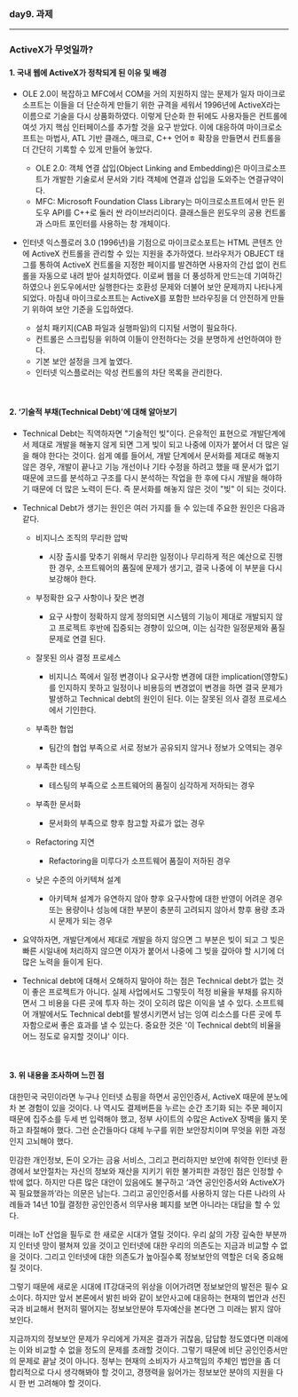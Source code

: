 ### day9. 과제
---
### ActiveX가 무엇일까?
#### 1. 국내 웹에 ActiveX가 정착되게 된 이유 및 배경
- OLE 2.0이 복잡하고 MFC에서 COM을 거의 지원하지 않는 문제가 일자 마이크로소프트는 이들을 더 단순하게 만들기 위한 규격을 세워서 1996년에 ActiveX라는 이름으로 기술을 다시 상품화하였다. 이렇게 단순화 한 뒤에도 사용자들은 컨트롤에 여섯 가지 핵심 인터페이스를 추가할 것을 요구 받았다. 이에 대응하여 마이크로소프트는 마법사, ATL 기반 클래스, 매크로, C++ 언어ㅎ 확장을 만들면서 컨트롤을 더 간단히 기록할 수 있게 만들어 놓았다.
    - OLE 2.0: 객체 연결 삽입(Object Linking and Embedding)은 마이크로소프트가 개발한 기술로서 문서와 기타 객체에 연결과 삽입을 도와주는 연결규약이다.
    - MFC: Microsoft Foundation Class Library는 마이크로소프트에서 만든 윈도우 API를 C++로 둘러 싼 라이브러리이다. 클래스들은 윈도우의 공용 컨트롤과 스마트 포인터를 사용하는 창 개체이다.

- 인터넷 익스플로러 3.0 (1996년)을 기점으로 마이크로소포트는 HTML 콘텐츠 안에 ActiveX 컨트롤을 관리할 수 있는 지원을 추가하였다. 브라우저가 OBJECT 태그를 통하여 ActiveX 컨트롤을 지정한 페이지를 발견하면 사용자의 간섭 없이 컨트롤을 자동으로 내려 받아 설치하였다. 이로써 웹을 더 풍성하게 만드는데 기여하긴 하였으나 윈도우에서만 실행한다는 호환성 문제와 더불어 보안 문제까지 나타나게 되었다. 마침내 마이크로소프트는 ActiveX를 포함한 브라우징을 더 안전하게 만들기 위하여 보안 기준을 도입하였다.

    - 설치 패키지(CAB 파일과 실행파일)의 디지털 서명이 필요하다.
    - 컨트롤은 스크립팅을 위하여 이들이 안전하다는 것을 분명하게 선언하여야 한다.
    - 기본 보안 설정을 크게 높였다.
    - 인터넷 익스플로러는 악성 컨트롤의 차단 목록을 관리한다.

<br>

#### 2. ‘기술적 부채(Technical Debt)’에 대해 알아보기

- Technical Debt는 직역하자면 "기술적인 빚"이다. 은유적인 표현으로 개발단계에서 제대로 개발을 해놓지 않게 되면 그게 빚이 되고 나중에 이자가 붙어서 더 많은 일을 해야 한다는 것이다.
쉽게 예를 들어서, 개발 단계에서 문서화를 제대로 해놓지 않은 경우, 개발이 끝나고 기능 개선이나 기타 수정을 하려고 했을 때 문서가 없기 때문에 코드를 분석하고 구조를 다시 분석하는 작업을 한 후에 다시 개발을 해야하기 때문에 더 많은 노력이 든다. 즉 문서화를 해놓지 않은 것이 "빚" 이 되는 것이다.

- Technical Debt가 생기는 원인은 여러 가지를 들 수 있는데 주요한 원인은 다음과 같다.

    - 비지니스 조직의 무리한 압박
        - 시장 출시를 맞추기 위해서 무리한 일정이나 무리하게 적은 예산으로 진행한 경우, 소프트웨어의 품질에 문제가 생기고, 결국 나중에 이 부분을 다시 보강해야 한다.
        
    - 부정확한 요구 사항이나 잦은 변경
        - 요구 사항이 정확하지 않게 정의되면 시스템의 기능이 제대로 개발되지 않고 프로젝트 후반에 집중되는 경향이 있으며, 이는 심각한 일정문제와 품질문제로 연결 된다.
        
    - 잘못된 의사 결정 프로세스
        - 비지니스 쪽에서 일정 변경이나 요구사항 변경에 대한 implication(영향도)를 인지하지 못하고 일정이나 비용등의 변경없이 변경을 하면 결국 문제가 발생하고 Technical debt의 원인이 된다. 이는 잘못된 의사 결정 프로세스에서 기인한다.
        
    - 부족한 협업
        - 팀간의 협업 부족으로 서로 정보가 공유되지 않거나 정보가 오역되는 경우
        
    - 부족한 테스팅
        - 테스팅의 부족으로 소프트웨어의 품질이 심각하게 저하되는 경우
        
    - 부족한 문서화
        - 문서화의 부족으로 향후 참고할 자료가 없는 경우
        
    - Refactoring 지연
        - Refactoring을 미루다가 소프트웨어 품질이 저하된 경우
        
    - 낮은 수준의 아키텍쳐 설계
        - 아키텍쳐 설계가 유연하지 않아 향후 요구사항에 대한 반영이 어려운 경우 또는 용량이나 성능에 대한 부분이 충분히 고려되지 않아서 향후 용량 초과시 문제가 되는 경우

- 요약하자면, 개발단계에서 제대로 개발을 하지 않으면 그 부분은 빚이 되고 그 빚은 빠른 시일내에 처리하지 않으면 이자가 붙어서 나중에 그 빚을 갚아야 할 시기에 더 많은 노력을 들이게 된다.

- Technical debt에 대해서 오해하지 말아야 하는 점은 Technical debt가 없는 것이 좋은 프로젝트가 아니다. 실제 사업에서도 그렇듯이 적정 비율을 부채를 유지하면서 그 비용을 다른 곳에 투자 하는 것이 오히려 많은 이익을 낼 수 있다.
소프트웨어 개발에서도 Technical debt를 발생시키면서 남는 잉여 리소스를 다른 곳에 투자함으로써 좋은 효과를 낼 수 있는다. 중요한 것은 '이 Technical debt의 비율을 어느 정도로 유지할 것이냐' 이다.

<br>

#### 3. 위 내용을 조사하며 느낀 점
대한민국 국민이라면 누구나 인터넷 쇼핑을 하면서 공인인증서, ActiveX 때문에 분노에 차 본 경험이 있을 것이다. 나 역시도 결제버튼을 누르는 순간 초기화 되는 주문 페이지 때문에 집주소를 두세 번 입력해야 했고, 정부 사이트의 수많은 ActiveX 장벽을 뚫지 못하고 좌절해야 했다. 그런 순간들마다 대체 누구를 위한 보안장치이며 무엇을 위한 과정인지 고뇌해야 했다.

민감한 개인정보, 돈이 오가는 금융 서비스, 그리고 편리하지만 보안에 취약한 인터넷 환경에서 보안절차는 자신의 정보와 재산을 지키기 위한 불가피한 과정인 점은 인정할 수 밖에 없다. 하지만 다른 많은 대안이 있음에도 불구하고 ‘과연 공인인증서와 ActiveX가 꼭 필요했을까’라는 의문은 남는다. 그리고 공인인증서를 사용하지 않는 다른 나라의 사례들과 14년 10월 결정한 공인인증서 의무사용 폐지를 보면 아니라는 대답을 할 수 있다.

미래는 IoT 산업을 필두로 한 새로운 시대가 열릴 것이다. 우리 삶의 가장 깊숙한 부분까지 인터넷 망이 펼쳐져 있을 것이고 인터넷에 대한 우리의 의존도는 지금과 비교할 수 없을 것이다. 그리고 인터넷에 대한 의존도가 높아질수록 정보보안의 역할은 더욱 중요해질 것이다.

그렇기 때문에 새로운 시대에 IT강대국의 위상을 이어가려면 정보보안의 발전은 필수 요소이다. 하지만 앞서 본론에서 밝힌 바와 같이 보안사고에 대응하는 현재의 법안과 선진국과 비교해서 현저히 떨어지는 정보보안분야 투자예산을 본다면 그 미래는 밝지 않아 보인다.
 
지금까지의 정보보안 문제가 우리에게 가져온 결과가 귀찮음, 답답함 정도였다면 미래에는 이와 비교할 수 없을 정도의 문제를 초래할 것이다. 그렇기 때문에 비단 공인인증서만의 문제로 끝날 것이 아니다. 정부는 현재의 소비자가 사고책임의 주체인 법안을 좀 더 합리적으로 다시 생각해봐야 할 것이고, 경쟁력을 잃어가는 정보보안 분야의 지원을 다시 한 번 고려해야 할 것이다.
